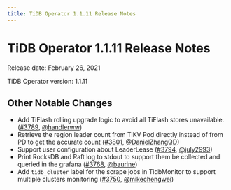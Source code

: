 ```yaml
---
title: TiDB Operator 1.1.11 Release Notes
---
```


# TiDB Operator 1.1.11 Release Notes

Release date: February 26, 2021

TiDB Operator version: 1.1.11

## Other Notable Changes

- Add TiFlash rolling upgrade logic to avoid all TiFlash stores unavailable. ([#3789](https://github.com/pingcap/tidb-operator/pull/3789), [@handlerww](https://github.com/handlerww))
- Retrieve the region leader count from TiKV Pod directly instead of from PD to get the accurate count ([#3801](https://github.com/pingcap/tidb-operator/pull/3801), [@DanielZhangQD](https://github.com/DanielZhangQD))
- Support user configuration about LeaderLease ([#3794](https://github.com/pingcap/tidb-operator/pull/3794), [@july2993](https://github.com/july2993))
- Print RocksDB and Raft log to stdout to support them be collected and queried in the grafana ([#3768](https://github.com/pingcap/tidb-operator/pull/3768), [@baurine](https://github.com/baurine))
- Add `tidb_cluster` label for the scrape jobs in TidbMonitor to support multiple clusters monitoring ([#3750](https://github.com/pingcap/tidb-operator/pull/3750), [@mikechengwei](https://github.com/mikechengwei))
